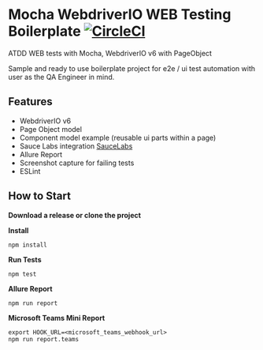 Mocha WebdriverIO WEB Testing Boilerplate [![CircleCI](https://circleci.com/gh/serhatbolsu/webdriverio-mocha-uiautomation-boiler.svg?style=svg)](https://circleci.com/gh/serhatbolsu/webdriverio-mocha-uiautomation-boiler)
====================
ATDD WEB tests with Mocha, WebdriverIO v6 with PageObject

Sample and ready to use boilerplate project for e2e / ui test automation with user as the QA Engineer in mind. 

## Features
- WebdriverIO v6
- Page Object model
- Component model example (reusable ui parts within a page)
- Sauce Labs integration [SauceLabs](https://saucelabs.com/)
- Allure Report
- Screenshot capture for failing tests
- ESLint

## How to Start

**Download a release or clone the project**

**Install**

```npm install```

**Run Tests**

```npm test```

**Allure Report**

```npm run report```

**Microsoft Teams Mini Report**

```
export HOOK_URL=<microsoft_teams_webhook_url>
npm run report.teams
```


